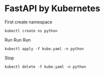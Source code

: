 # FastAPI by Kubernetes

First create namespace
```
kubectl create ns python 
```
Run Run Run
```
kubectl apply -f kube.yaml -n python 
```
Stop
```
kubectl delete -f kube.yaml -n python
```